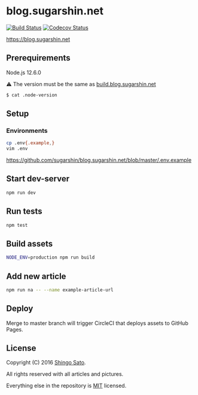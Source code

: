# blog.sugarshin.net

[![Build Status][circleci-image]][circleci-url]
[![Codecov Status][codecov-image]][codecov-url]

https://blog.sugarshin.net

## Prerequirements

Node.js 12.6.0

⚠️ The version must be the same as [build.blog.sugarshin.net](https://github.com/sugarshin/build.blog.sugarshin.net)

```sh
$ cat .node-version
```

## Setup

### Environments

```sh
cp .env{.example,}
vim .env
```

https://github.com/sugarshin/blog.sugarshin.net/blob/master/.env.example

## Start dev-server

```bash
npm run dev
```

## Run tests

```bash
npm test
```

## Build assets

```bash
NODE_ENV=production npm run build
```

## Add new article

```bash
npm run na -- --name example-article-url
```

## Deploy

Merge to master branch will trigger CircleCI that deploys assets to GitHub Pages.

## License

Copyright (C) 2016 [Shingo Sato](https://sugarshin.net/).

All rights reserved with all articles and pictures.

Everything else in the repository is [MIT](https://sugarshin.mit-license.org/) licensed.

[circleci-image]: https://circleci.com/gh/sugarshin/blog.sugarshin.net/tree/master.svg?style=svg&circle-token=812f62f2aeba2a3bb9bfe6adf2abd24d7754a7be
[circleci-url]: https://circleci.com/gh/sugarshin/blog.sugarshin.net/tree/master
[codecov-image]: https://codecov.io/gh/sugarshin/blog.sugarshin.net/branch/master/graph/badge.svg
[codecov-url]: https://codecov.io/gh/sugarshin/blog.sugarshin.net
